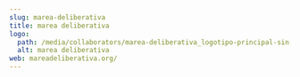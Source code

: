 ```yaml
---
slug: marea-deliberativa
title: marea deliberativa
logo:
  path: /media/collaborators/marea-deliberativa_logotipo-principal-sin-tagline-negativo-1024x318.png
  alt: marea deliberativa
web: mareadeliberativa.org/
---
```

